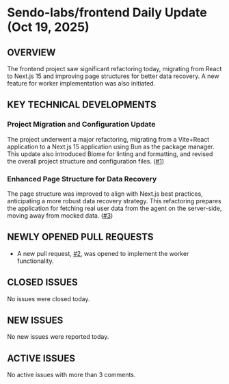 # Sendo-labs/frontend Daily Update (Oct 19, 2025)
## OVERVIEW 
The frontend project saw significant refactoring today, migrating from React to Next.js 15 and improving page structures for better data recovery. A new feature for worker implementation was also initiated.

## KEY TECHNICAL DEVELOPMENTS

### Project Migration and Configuration Update
The project underwent a major refactoring, migrating from a Vite+React application to a Next.js 15 application using Bun as the package manager. This update also introduced Biome for linting and formatting, and revised the overall project structure and configuration files. ([#1](https://github.com/Sendo-labs/frontend/pull/1))

### Enhanced Page Structure for Data Recovery
The page structure was improved to align with Next.js best practices, anticipating a more robust data recovery strategy. This refactoring prepares the application for fetching real user data from the agent on the server-side, moving away from mocked data. ([#3](https://github.com/Sendo-labs/frontend/pull/3))

## NEWLY OPENED PULL REQUESTS
- A new pull request, [#2](https://github.com/Sendo-labs/frontend/pull/2), was opened to implement the worker functionality.

## CLOSED ISSUES
No issues were closed today.

## NEW ISSUES
No new issues were reported today.

## ACTIVE ISSUES
No active issues with more than 3 comments.